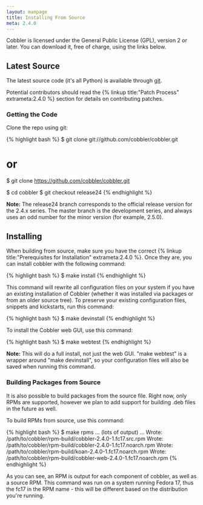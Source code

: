 ```yaml
---
layout: manpage
title: Installing From Source
meta: 2.4.0
---
```


Cobbler is licensed under the General Public License (GPL), version 2 or later. You can download it, free of charge, using the links below.

## Latest Source

The latest source code (it's all Python) is available through [git](https://github.com/cobbler/cobbler).

Potential contributors should read the {% linkup title:"Patch Process" extrameta:2.4.0 %} section for details on contributing patches.

### Getting the Code

Clone the repo using git:

{% highlight bash %}
$ git clone git://github.com/cobbler/cobbler.git
# or
$ git clone https://github.com/cobbler/cobbler.git

$ cd cobbler
$ git checkout release24
{% endhighlight %}

**Note:** The release24 branch corresponds to the official release version for the 2.4.x series. The master branch is the development series, and always uses an odd number for the minor version (for example, 2.5.0).

## Installing

When building from source, make sure you have the correct {% linkup title:"Prerequisites for Installation" extrameta:2.4.0 %}. Once they are, you can install cobbler with the following command:

{% highlight bash %}
$ make install
{% endhighlight %}

This command will rewrite all configuration files on your system if you have an existing installation of Cobbler (whether it was installed via packages or from an older source tree). To preserve your existing configuration files, snippets and kickstarts, run this command:

{% highlight bash %}
$ make devinstall
{% endhighlight %}

To install the Cobbler web GUI, use this command:

{% highlight bash %}
$ make webtest
{% endhighlight %}

**Note:** This will do a full install, not just the web GUI. "make webtest" is a wrapper around "make devinstall", so your configuration files will also be saved when running this command.

### Building Packages from Source

It is also possible to build packages from the source file. Right now, only RPMs are supported, however we plan to add support for building .deb files in the future as well.

To build RPMs from source, use this command:

{% highlight bash %}
$ make rpms
... (lots of output) ...
Wrote: /path/to/cobbler/rpm-build/cobbler-2.4.0-1.fc17.src.rpm
Wrote: /path/to/cobbler/rpm-build/cobbler-2.4.0-1.fc17.noarch.rpm
Wrote: /path/to/cobbler/rpm-build/koan-2.4.0-1.fc17.noarch.rpm
Wrote: /path/to/cobbler/rpm-build/cobbler-web-2.4.0-1.fc17.noarch.rpm
{% endhighlight %}

As you can see, an RPM is output for each component of cobbler, as well as a source RPM. This command was run on a system running Fedora 17, thus the fc17 in the RPM name - this will be different based on the distribution you're running.
